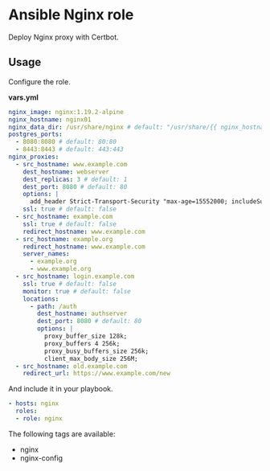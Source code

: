 # Ansible Nginx role

Deploy Nginx proxy with Certbot.

## Usage

Configure the role.

**vars.yml**

```yml
nginx_image: nginx:1.19.2-alpine
nginx_hostname: nginx01
nginx_data_dir: /usr/share/nginx # default: "/usr/share/{{ nginx_hostname }}"
postgres_ports:
  - 8080:8080 # default: 80:80
  - 8443:8443 # default: 443:443
nginx_proxies:
  - src_hostname: www.example.com
    dest_hostname: webserver
    dest_replicas: 3 # default: 1
    dest_port: 8080 # default: 80
    options: |
      add_header Strict-Transport-Security "max-age=15552000; includeSubdomains;"
    ssl: true # default: false
  - src_hostname: example.com
    ssl: true # default: false
    redirect_hostname: www.example.com
  - src_hostname: example.org
    redirect_hostname: www.example.com
    server_names:
      - example.org
      - www.example.org
  - src_hostname: login.example.com
    ssl: true # default: false
    monitor: true # default: false
    locations:
      - path: /auth
        dest_hostname: authserver
        dest_port: 8080 # default: 80
        options: |
          proxy_buffer_size 128k;
          proxy_buffers 4 256k;
          proxy_busy_buffers_size 256k;
          client_max_body_size 256M;
  - src_hostname: old.example.com
    redirect_url: https://www.example.com/new
```

And include it in your playbook.

```yml
- hosts: nginx
  roles:
  - role: nginx
```

The following tags are available:

* nginx
* nginx-config
